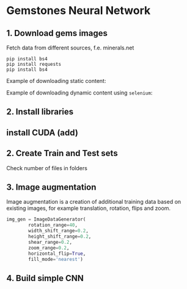 # Gemstones Neural Network

## 1. Download gems images
Fetch data from different sources, f.e. minerals.net

`pip install bs4`  
`pip install requests`  
`pip install bs4`  

Example of downloading static content:

Example of downloading dynamic content using `selenium`:


## 2. Install libraries

## install CUDA (add)

## 2. Create Train and Test sets

Check number of files in folders


## 3. Image augmentation
Image augmentation is a creation of additional training data based on existing images, for example translation, rotation, flips and zoom.

```python
img_gen = ImageDataGenerator(  
        rotation_range=40,   
        width_shift_range=0.2,   
        height_shift_range=0.2,    
        shear_range=0.2,    
        zoom_range=0.2,    
        horizontal_flip=True,    
        fill_mode='nearest')
```
        

## 4. Build simple CNN
